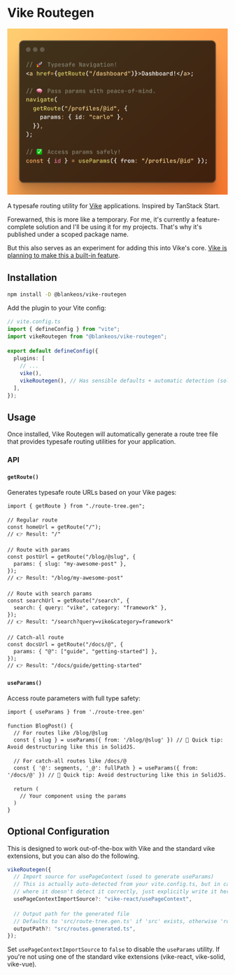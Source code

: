 # Vike Routegen

![banner](_docs/banner.png)

A typesafe routing utility for [Vike](https://vike.dev) applications. Inspired by TanStack Start.

Forewarned, this is more like a temporary. For me, it's currently a feature-complete solution and I'll be using it for my projects. That's why it's published under a scoped package name.

But this also serves as an experiment for adding this into Vike's core.
[Vike is planning to make this a built-in feature](https://github.com/vikejs/vike/issues/698).

## Installation

```bash
npm install -D @blankeos/vike-routegen
```

Add the plugin to your Vite config:

```ts
// vite.config.ts
import { defineConfig } from "vite";
import vikeRoutegen from "@blankeos/vike-routegen";

export default defineConfig({
  plugins: [
    // ...
    vike(),
    vikeRoutegen(), // Has sensible defaults + automatic detection (solid/react/vue), so it can be zero-config.
  ],
});
```

## Usage

Once installed, Vike Routegen will automatically generate a route tree file that provides typesafe routing utilities for your application.

### API

#### `getRoute()`

Generates typesafe route URLs based on your Vike pages:

```tsx
import { getRoute } from "./route-tree.gen";

// Regular route
const homeUrl = getRoute("/");
// 👉 Result: "/"

// Route with params
const postUrl = getRoute("/blog/@slug", {
  params: { slug: "my-awesome-post" },
});
// 👉 Result: "/blog/my-awesome-post"

// Route with search params
const searchUrl = getRoute("/search", {
  search: { query: "vike", category: "framework" },
});
// 👉 Result: "/search?query=vike&category=framework"

// Catch-all route
const docsUrl = getRoute("/docs/@", {
  params: { "@": ["guide", "getting-started"] },
});
// 👉 Result: "/docs/guide/getting-started"
```

#### `useParams()`

Access route parameters with full type safety:

```tsx
import { useParams } from './route-tree.gen'

function BlogPost() {
  // For routes like /blog/@slug
  const { slug } = useParams({ from: '/blog/@slug' }) // 📝 Quick tip: Avoid destructuring like this in SolidJS.

  // For catch-all routes like /docs/@
  const { '@': segments, '_@': fullPath } = useParams({ from: '/docs/@' }) // 📝 Quick tip: Avoid destructuring like this in SolidJS.

  return (
    // Your component using the params
  )
}
```

## Optional Configuration

This is designed to work out-of-the-box with Vike and the
standard vike extensions, but you can also do the following.

```ts
vikeRoutegen({
  // Import source for usePageContext (used to generate useParams)
  // This is actually auto-detected from your vite.config.ts, but in cases
  // where it doesn't detect it correctly, just explicitly write it here like so:
  usePageContextImportSource?: "vike-react/usePageContext",

  // Output path for the generated file
  // Defaults to 'src/route-tree.gen.ts' if 'src' exists, otherwise 'route-tree.gen.ts'
  outputPath?: "src/routes.generated.ts",
});
```

Set `usePageContextImportSource` to `false` to disable the `useParams` utility. If you're not using
one of the standard vike extensions (vike-react, vike-solid, vike-vue).
